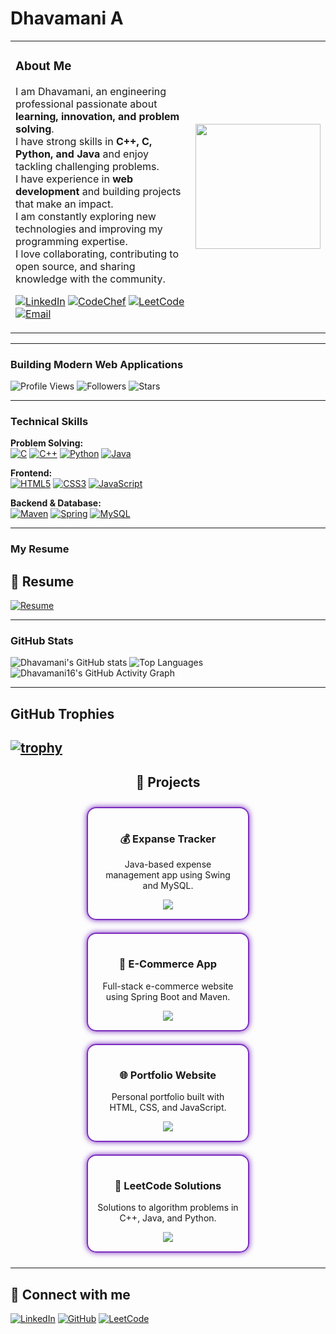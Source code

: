 

# Dhavamani A

<table>
<tr>
<td>
  
###  About Me
  
I am Dhavamani, an engineering professional passionate about **learning, innovation, and problem solving**.  
I have strong skills in **C++, C, Python, and Java** and enjoy tackling challenging problems.  
I have experience in **web development** and building projects that make an impact.  
I am constantly exploring new technologies and improving my programming expertise.  
I love collaborating, contributing to open source, and sharing knowledge with the community.


[![LinkedIn](https://img.shields.io/badge/LinkedIn-0077B5?style=for-the-badge&logo=linkedin&logoColor=white)](https://www.linkedin.com/in/dhavamani-a-7b452a332?utm_source=share&utm_campaign=share_via&utm_content=profile&utm_medium=android_app) 
[![CodeChef](https://img.shields.io/badge/CodeChef-333333?style=for-the-badge&logo=codechef&logoColor=white)](https://www.codechef.com/users/dhavamani_16) 
[![LeetCode](https://img.shields.io/badge/LeetCode-FFA116?style=for-the-badge&logo=leetcode&logoColor=white)](https://leetcode.com/u/Dhavamani_16/) 
[![Email](https://img.shields.io/badge/Email-D14836?style=for-the-badge&logo=gmail&logoColor=white)](mailto:your-kit27.cse16@example.com)

</td>
<td>
  <img src="https://github.com/user-attachments/assets/a5ecef3c-6bbc-4aa5-9c29-befd2628571d" width="200" />
</td>
</tr>
</table>


---

###  Building Modern Web Applications

![Profile Views](https://komarev.com/ghpvc/?username=dhavamani16&color=7B2CBF)
![Followers](https://img.shields.io/github/followers/dhavamani16?label=Followers&style=social)
![Stars](https://img.shields.io/github/stars/dhavamani16?label=Stars&style=social)

---
###  Technical Skills

**Problem Solving:**  
[![C](https://img.shields.io/badge/C-00599C?style=for-the-badge&logo=c&logoColor=white)](https://en.wikipedia.org/wiki/C_(programming_language)) 
[![C++](https://img.shields.io/badge/C++-00599C?style=for-the-badge&logo=c%2B%2B&logoColor=white)](https://en.wikipedia.org/wiki/C%2B%2B) 
[![Python](https://img.shields.io/badge/Python-3776AB?style=for-the-badge&logo=python&logoColor=white)](https://www.python.org/) 
[![Java](https://img.shields.io/badge/Java-007396?style=for-the-badge&logo=java&logoColor=white)](https://www.java.com/)

**Frontend:**  
[![HTML5](https://img.shields.io/badge/HTML5-E34F26?style=for-the-badge&logo=html5&logoColor=white)](https://developer.mozilla.org/en-US/docs/Web/HTML) 
[![CSS3](https://img.shields.io/badge/CSS3-1572B6?style=for-the-badge&logo=css3&logoColor=white)](https://developer.mozilla.org/en-US/docs/Web/CSS)
[![JavaScript](https://img.shields.io/badge/JavaScript-F7DF1E?style=for-the-badge&logo=javascript&logoColor=black)](https://developer.mozilla.org/en-US/docs/Web/JavaScript)

**Backend & Database:**  
[![Maven](https://img.shields.io/badge/Maven-C71A36?style=for-the-badge&logo=apachemaven&logoColor=white)](https://maven.apache.org/) 
[![Spring](https://img.shields.io/badge/Spring-6DB33F?style=for-the-badge&logo=spring&logoColor=white)](https://spring.io/)
[![MySQL](https://img.shields.io/badge/MySQL-4479A1?style=for-the-badge&logo=mysql&logoColor=white)](https://www.mysql.com/)

---

###  My Resume
## 📄 Resume
[![Resume](https://img.shields.io/badge/Resume-Click%20Here-blue?style=for-the-badge&logo=adobe&logoColor=white)](https://drive.google.com/file/d/1pNpEkQl1Ky1icCJeNCQ27sGEmm-STUqk/view?usp=drivesdk)

---

###  GitHub Stats
![Dhavamani's GitHub stats](https://github-readme-stats.vercel.app/api?username=dhavamani16&show_icons=true&theme=radical)
![Top Languages](https://github-readme-stats.vercel.app/api/top-langs/?username=dhavamani16&layout=compact&theme=radical)
![Dhavamani16's GitHub Activity Graph](https://github-readme-activity-graph.vercel.app/graph?username=dhavamani16)

---

##  GitHub Trophies

[![trophy](https://github-profile-trophy.vercel.app/?username=dhavamani16&theme=darkhub&no-frame=true&no-bg=true&margin-w=10)](https://github.com/ryo-ma/github-profile-trophy)
---

<h2 align="center">💼 Projects</h2>

<div align="center">
  <!-- Project 1 -->
  <div style="display: inline-block; width: 45%; vertical-align: top; margin: 10px; border: 2px solid #7B2CBF; border-radius: 15px; padding: 15px; box-shadow: 0px 0px 10px #7B2CBF;">
    <h3>💰 Expanse Tracker</h3>
    <p>Java-based expense management app using Swing and MySQL.</p>
    <a href="https://github.com/dhavamani16/ExpanseTrack">
      <img src="https://img.shields.io/badge/View%20Project-7B2CBF?style=for-the-badge&logo=github&logoColor=white"/>
    </a>
  </div>

  <!-- Project 2 -->
  <div style="display: inline-block; width: 45%; vertical-align: top; margin: 10px; border: 2px solid #7B2CBF; border-radius: 15px; padding: 15px; box-shadow: 0px 0px 10px #7B2CBF;">
    <h3>🛒 E-Commerce App</h3>
    <p>Full-stack e-commerce website using Spring Boot and Maven.</p>
    <a href="https://github.com/dhavamani16/Ecommerce">
      <img src="https://img.shields.io/badge/View%20Project-7B2CBF?style=for-the-badge&logo=github&logoColor=white"/>
    </a>
  </div>

  <!-- Project 3 -->
  <div style="display: inline-block; width: 45%; vertical-align: top; margin: 10px; border: 2px solid #7B2CBF; border-radius: 15px; padding: 15px; box-shadow: 0px 0px 10px #7B2CBF;">
    <h3>🌐 Portfolio Website</h3>
    <p>Personal portfolio built with HTML, CSS, and JavaScript.</p>
    <a href="https://github.com/dhavamani16/Portfolio">
      <img src="https://img.shields.io/badge/View%20Project-7B2CBF?style=for-the-badge&logo=github&logoColor=white"/>
    </a>
  </div>

  <!-- Project 4 -->
  <div style="display: inline-block; width: 45%; vertical-align: top; margin: 10px; border: 2px solid #7B2CBF; border-radius: 15px; padding: 15px; box-shadow: 0px 0px 10px #7B2CBF;">
    <h3>🧩 LeetCode Solutions</h3>
    <p>Solutions to algorithm problems in C++, Java, and Python.</p>
    <a href="https://github.com/dhavamani16/LeetCode">
      <img src="https://img.shields.io/badge/View%20Project-7B2CBF?style=for-the-badge&logo=github&logoColor=white"/>
    </a>
  </div>
</div>

---

## 🔗 Connect with me
[![LinkedIn](https://img.shields.io/badge/LinkedIn-0077B5?style=for-the-badge&logo=linkedin&logoColor=white)](https://www.linkedin.com/in/dhavamani-a-7b452a332?utm_source=share&utm_campaign=share_via&utm_content=profile&utm_medium=android_app)
[![GitHub](https://img.shields.io/badge/GitHub-181717?style=for-the-badge&logo=github&logoColor=white)](https://github.com/dhavamani16)
[![LeetCode](https://img.shields.io/badge/LeetCode-FFA116?style=for-the-badge&logo=leetcode&logoColor=white)](https://leetcode.com/u/Dhavamani_16/)








<!--
**dhavamani16/dhavamani16** is a ✨ _special_ ✨ repository because its `README.md` (this file) appears on your GitHub profile.

Here are some ideas to get you started:

- 🔭 I’m currently working on ...
- 🌱 I’m currently learning ...
- 👯 I’m looking to collaborate on ...
- 🤔 I’m looking for help with ...
- 💬 Ask me about ...
- 📫 How to reach me: ...
- 😄 Pronouns: ...
- ⚡ Fun fact: ...
-->
